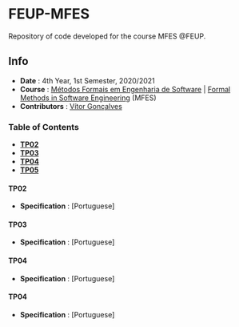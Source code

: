 # FEUP-MFES
Repository of code developed for the course MFES @FEUP.

## Info
* **Date** : 4th Year, 1st Semester, 2020/2021
* **Course** : [Métodos Formais em Engenharia de Software](https://sigarra.up.pt/feup/pt/ucurr_geral.ficha_uc_view?pv_ocorrencia_id=459493) | [Formal Methods in Software Engineering](https://sigarra.up.pt/feup/en/ucurr_geral.ficha_uc_view?pv_ocorrencia_id=459493) (MFES)
* **Contributors** : [Vítor Gonçalves](https://github.com/vitorhugo13)


### Table of Contents
* [**TP02**](#tp02)
* [**TP03**](#tp03)
* [**TP04**](#tp04)
* [**TP05**](#tp05)


#### TP02
* **Specification** : [Portuguese]

#### TP03
* **Specification** : [Portuguese]

#### TP04
* **Specification** : [Portuguese]

#### TP04
* **Specification** : [Portuguese]

